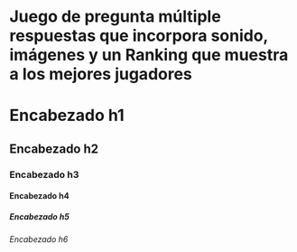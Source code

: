# Juego de pregunta múltiple respuestas que incorpora sonido, imágenes y un Ranking que muestra a los mejores jugadores
# Encabezado h1 
## Encabezado h2
### Encabezado h3
#### Encabezado h4
##### Encabezado h5
###### Encabezado h6
